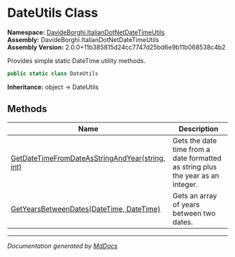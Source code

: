 ﻿<!--  
  <auto-generated>   
    The contents of this file were generated by a tool.  
    Changes to this file may be list if the file is regenerated  
  </auto-generated>   
-->

# DateUtils Class

**Namespace:** [DavideBorghi.ItalianDotNetDateTimeUtils](../index.md)  
**Assembly:** DavideBorghi.ItalianDotNetDateTimeUtils  
**Assembly Version:** 2.0.0+11b385815d24cc7747d25bd6e9b11b068538c4b2

Provides simple static DateTime utility methods.

```csharp
public static class DateUtils
```

**Inheritance:** object → DateUtils

## Methods

| Name                                                                                             | Description                                                                     |
| ------------------------------------------------------------------------------------------------ | ------------------------------------------------------------------------------- |
| [GetDateTimeFromDateAsStringAndYear(string, int)](methods/GetDateTimeFromDateAsStringAndYear.md) | Gets the date time from a date formatted as string plus the year as an integer. |
| [GetYearsBetweenDates(DateTime, DateTime)](methods/GetYearsBetweenDates.md)                      | Gets an array of years between two dates.                                       |

___

*Documentation generated by [MdDocs](https://github.com/ap0llo/mddocs)*
